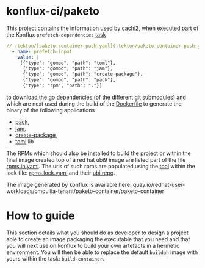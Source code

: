 # konflux-ci/paketo

This project contains the information used by [cachi2](containerbuildsystem), when executed part of the Konflux `prefetch-dependencies` [task](.tekton/build-pipeline.yaml)

```yaml
// .tekton/[paketo-container-push.yaml](.tekton/paketo-container-push.yaml)
  - name: prefetch-input
    value: |
     [{"type": "gomod", "path": "toml"},
      {"type": "gomod", "path": "jam"},
      {"type": "gomod", "path": "create-package"},
      {"type": "gomod", "path": "pack"},
      {"type": "rpm", "path": "."}]
```

to download the go dependencies (of the different git submodules) and which are next used during the build 
of the [Dockerfile](Containerfile) to generate the binary of the following applications 
- [pack](https://github.com/redhat-buildpacks/fork-pack), 
- [jam](https://github.com/redhat-buildpacks/fork-jam), 
- [create-package](https://github.com/redhat-buildpacks/fork-libpak), 
- [toml](https://github.com/pelletier/go-toml) lib

The RPMs which should also be installed to build the project or within the final image created top of a red hat ubi9 image
are listed part of the file [rpms.in.yaml](rpms.in.yaml). The urls of such rpms are populated using the [tool](https://github.com/konflux-ci/rpm-lockfile-prototype) within the lock file: [rpms.lock.yaml](rpms.lock.yaml) and their [ubi.repo](ubi.repo).

The image generated by konflux is available here: quay.io/redhat-user-workloads/cmoullia-tenant/paketo-container/paketo-container

# How to guide

This section details what you should do as developer to design a project able to create an image packaging the executable that you need
and that you will next use on konflux to build your own artefacts in a hermetic environment. You will then be able to replace the default `buildah` image with yours
within the task: `build-container`.






